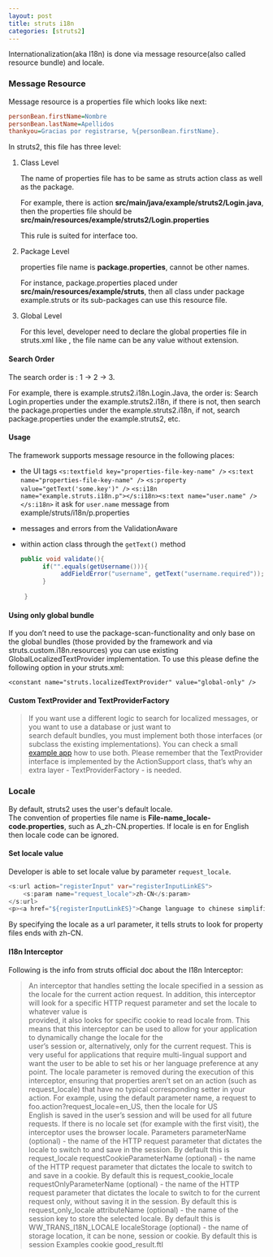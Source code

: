 ```yaml
---
layout: post
title: struts i18n
categories: [struts2]
---
```


Internationalization(aka I18n) is done via message resource(also called resource bundle) and locale.

### Message Resource

Message resource is a properties file which looks like next:

```INI
personBean.firstName=Nombre
personBean.lastName=Apellidos
thankyou=Gracias por registrarse, %{personBean.firstName}. 
```

In struts2, this file has three level:

1. Class Level

   The name of properties file has to be same as struts action class as well as the package.
   
   For example, there is action **src/main/java/example/struts2/Login.java**, then the properties file should be
   **src/main/resources/example/struts2/Login.properties**
   
   This rule is suited for interface too.
   
2. Package Level

   properties file name is **package.properties**, cannot be other names.
   
   For instance, package.properties placed under **src/main/resources/example/struts**, then all class under package  
   example.struts or its sub-packages can use this resource file.

3. Global Level

   For this level, developer need to declare the global properties file in struts.xml like
   **<constant name="struts.custom.i18n.resources" value="properties-file-name" />**, the file name can be any value without 
   extension.

#### Search Order

   The search order is : 1 -> 2 -> 3.
    
   For example, there is example.struts2.i18n.Login.Java, the order is:
   Search Login.properties under the example.struts2.i18n, if there is not, then search the package.properties under the
   example.struts2.i18n, if not, search package.properties under the example.struts2, etc.
    
#### Usage

   The framework supports message resource in the following places:
   
   - the UI tags
     `<s:textfield key="properties-file-key-name" />`
     `<s:text name="properties-file-key-name" />`
     `<s:property value="getText('some.key')" />`
     `<s:i18n name="example.struts.i18n.p"></s:i18n><s:text name="user.name" /></s:i18n>` it ask for `user.name` message from example/struts/i18n/p.properties
   - messages and errors from the ValidationAware
   - within action class through the `getText()` method
   
     ```Java
     public void validate(){
		   if("".equals(getUsername())){
			    addFieldError("username", getText("username.required"));
		   }
		
	  }
     ```
   
#### Using only global bundle

   If you don’t need to use the package-scan-functionality and only base on the global bundles (those provided by the 
   framework and via struts.custom.i18n.resources) you can use existing GlobalLocalizedTextProvider implementation. 
   To use this please define the following option in your struts.xml:

   `<constant name="struts.localizedTextProvider" value="global-only" />`
   
#### Custom TextProvider and TextProviderFactory

   > If you want use a different logic to search for localized messages, or you want to use a database or just want to  
   search default bundles, you must implement both those interfaces (or subclass the existing implementations). You can 
   check a small [example app](https://github.com/apache/struts-examples/tree/master/text-provider) how to use both. 
   Please remember that the TextProvider interface is implemented by the 
   ActionSupport class, that’s why an extra layer - TextProviderFactory - is needed.
   
### Locale

   By default, struts2 uses the user's default locale.  
   The convention of properties file name is **File-name_locale-code.properties**, such as A_zh-CN.properties.
   If locale is en for English then locale code can be ignored.
   
#### Set locale value

   Developer is able to set locale value by parameter `request_locale`.
   
   ```Java Server Pages
   <s:url action="registerInput" var="registerInputLinkES">
       <s:param name="request_locale">zh-CN</s:param>
   </s:url>
   <p><a href="${registerInputLinkES}">Change language to chinese simplified</a> </p>
   ```
   
   By specifying the locale as a url parameter, it tells struts to look for property files ends with zh-CN.
   
#### I18n Interceptor

   Following is the info from struts official doc about the I18n Interceptor:
   > An interceptor that handles setting the locale specified in a session as the locale for the current action request. 
     In addition, this interceptor will look for a specific HTTP request parameter and set the locale to whatever value is  
    provided, it also looks for specific cookie to read locale from. 
    This means that this interceptor can be used to allow for your application to dynamically change the locale for the  
    user’s session or, alternatively, only for the current request. 
    This is very useful for applications that require multi-lingual support and want the user to be able to set his 
    or her language preference at any point. 
    The locale parameter is removed during the execution of this interceptor, 
    ensuring that properties aren’t set on an action (such as request_locale) that have no typical corresponding setter in 
    your action.
    For example, using the default parameter name, a request to foo.action?request_locale=en_US, then the locale for US  
    English is saved in the user’s session and will be used for all future requests. If there is no locale set (for example 
    with the first visit), the interceptor uses the browser locale.
    Parameters
    parameterName (optional) - the name of the HTTP request parameter that dictates the locale to switch to and save in the     session. By default this is request_locale
    requestCookieParameterName (optional) - the name of the HTTP request parameter that dictates the locale to switch to and     save in a cookie. By default this is request_cookie_locale
    requestOnlyParameterName (optional) - the name of the HTTP request parameter that dictates the locale to switch to for       the current request only, without saving it in the session. By default this is request_only_locale
    attributeName (optional) - the name of the session key to store the selected locale. By default this is   
    WW_TRANS_I18N_LOCALE
    localeStorage (optional) - the name of storage location, it can be none, session or cookie. By default this is session
    Examples
    <interceptor name="i18nCookie" class="org.apache.struts2.interceptor.I18nInterceptor"/>
    <action name="someAction" class="com.examples.SomeAction">
        <interceptor-ref name="i18nCookie">
            <param name="localeStorage">cookie</param>
        </interceptor-ref>
        <interceptor-ref name="basicStack"/>
        <result name="success">good_result.ftl</result>
    </action>

